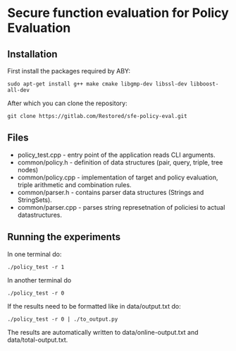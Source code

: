 # Secure function evaluation for Policy Evaluation

## Installation
First install the packages required by ABY:
```
sudo apt-get install g++ make cmake libgmp-dev libssl-dev libboost-all-dev
```
After which you can clone the repository:
```
git clone https://gitlab.com/Restored/sfe-policy-eval.git
```

## Files
- policy_test.cpp - entry point of the application reads CLI arguments.
- common/policy.h - definition of data structures (pair, query, triple, tree nodes)
- common/policy.cpp - implementation of target and policy evaluation, triple arithmetic and combination rules.
- common/parser.h - contains parser data structures (Strings and StringSets).
- common/parser.cpp - parses string represetnation of policiesi to actual datastructures.

## Running the experiments
In one terminal do:
```
./policy_test -r 1
```
In another terminal do
```
./policy_test -r 0
```

If the results need to be formatted like in data/output.txt do:
```
./policy_test -r 0 | ./to_output.py
```
The results are automatically written to data/online-output.txt and data/total-output.txt.
